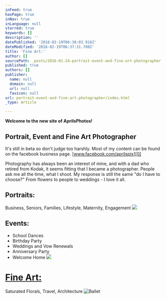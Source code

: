 ```yaml
---
inFeed: true
hasPage: true
inNav: true
inLanguage: null
starred: true
keywords: []
description: ''
datePublished: '2016-02-19T06:38:03.916Z'
dateModified: '2016-02-19T06:37:31.700Z'
title: 'Fine Art:'
author: []
sourcePath: _posts/2016-01-24-portrait-event-and-fine-art-photographer.md
published: true
authors: []
publisher:
  name: null
  domain: null
  url: null
  favicon: null
url: portrait-event-and-fine-art-photographer/index.html
_type: Article

---
```

**Welcome to the new site of AprilsPhotos!**

## Portrait, Event and Fine Art Photographer

It's still in beta so don't judge too harshly. Most of my content can be found on the facebook business page.   [www.facebook.com/aprilspix][0]

Photography has always been an interest of mine, and with a dad who retired from Kodak, it seems fitting that I became a photographer. People ask me all the time, what I shoot. My response is still the same "do I have to choose?" From flowers to people to weddings - I love it all.

## Portraits: 

Business, Seniors, Families, Lifestyle, Maternity, Engagement
![](https://s3-us-west-2.amazonaws.com/the-grid-img/p/db3eec0998451b3a631ff8b834edeff703f46e5b.jpg)

## 

## Events:  

* School Dances
* Birthday Party
* Weddings and Vow Renewals
* Anniversary Party
* Welcome Home
![](https://the-grid-user-content.s3-us-west-2.amazonaws.com/bfc805f6-d5b3-427d-95ad-182a62f64424.jpg)

## 

# [Fine Art:][1]

Saturated Florals, Travel, Architecture
![Ballet](https://s3-us-west-2.amazonaws.com/the-grid-img/p/007e485c55e0878fee400210bfc6bc41484bdca3.jpg)

[0]: https://www.facebook.com/AprilsPix/
[1]: http://app.thegrid.io/aprilsart